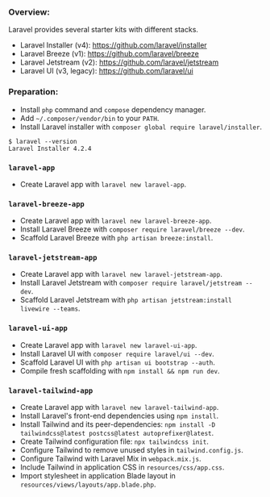 ### Overview:

Laravel provides several starter kits with different stacks.

- Laravel Installer (v4): https://github.com/laravel/installer
- Laravel Breeze (v1): https://github.com/laravel/breeze
- Laravel Jetstream (v2): https://github.com/laravel/jetstream
- Laravel UI (v3, legacy): https://github.com/laravel/ui

### Preparation:

- Install `php` command and `compose` dependency manager.
- Add `~/.composer/vendor/bin` to your `PATH`.
- Install Laravel installer with `composer global require laravel/installer`.

~~~
$ laravel --version
Laravel Installer 4.2.4
~~~

### `laravel-app`

- Create Laravel app with `laravel new laravel-app`.

### `laravel-breeze-app`

- Create Laravel app with `laravel new laravel-breeze-app`.
- Install Laravel Breeze with `composer require laravel/breeze --dev`.
- Scaffold Laravel Breeze with `php artisan breeze:install`.

### `laravel-jetstream-app`

- Create Laravel app with `laravel new laravel-jetstream-app`.
- Install Laravel Jetstream with `composer require laravel/jetstream --dev`.
- Scaffold Laravel Jetstream with `php artisan jetstream:install livewire --teams`.

### `laravel-ui-app`

- Create Laravel app with `laravel new laravel-ui-app`.
- Install Laravel UI with `composer require laravel/ui --dev`.
- Scaffold Laravel UI with `php artisan ui bootstrap --auth`.
- Compile fresh scaffolding with `npm install && npm run dev`.

### `laravel-tailwind-app`

- Create Laravel app with `laravel new laravel-tailwind-app`.
- Install Laravel's front-end dependencies using `npm install`.
- Install Tailwind and its peer-dependencies: `npm install -D tailwindcss@latest postcss@latest autoprefixer@latest`.
- Create Tailwind configuration file: `npx tailwindcss init`.
- Configure Tailwind to remove unused styles in `tailwind.config.js`.
- Configure Tailwind with Laravel Mix in `webpack.mix.js`.
- Include Tailwind in application CSS in `resources/css/app.css`.
- Import stylesheet in application Blade layout in `resources/views/layouts/app.blade.php`.
